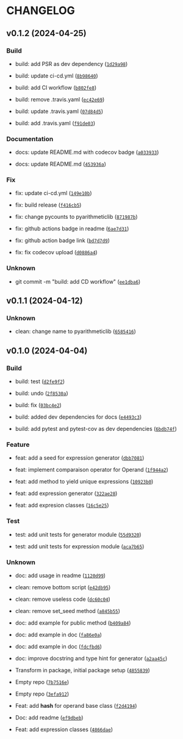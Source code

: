 # CHANGELOG



## v0.1.2 (2024-04-25)

### Build

* build: add PSR as dev dependency ([`1d29a98`](https://github.com/amaurylekens/pyarithmetic/commit/1d29a9892276bf324d2939b1ecbd64a441b3f8e4))

* build: update ci-cd.yml ([`8b98640`](https://github.com/amaurylekens/pyarithmetic/commit/8b986400ded83e6a73af9a54000473a25dfb71b5))

* build: add CI workflow ([`b802fe8`](https://github.com/amaurylekens/pyarithmetic/commit/b802fe899a558a5880936ae2ef9a3af397e08907))

* build: remove .travis.yaml ([`ec42e69`](https://github.com/amaurylekens/pyarithmetic/commit/ec42e69c5827612d19648039ce541b15986b3c1a))

* build: update .travis.yaml ([`07d84d5`](https://github.com/amaurylekens/pyarithmetic/commit/07d84d55f01adb365b4c5ddcbee97ed07db2e6c6))

* build: add .travis.yaml ([`f91de03`](https://github.com/amaurylekens/pyarithmetic/commit/f91de036cfe56d803cae42f3797d4903ae9c9210))

### Documentation

* docs: update README.md with codecov badge ([`a033933`](https://github.com/amaurylekens/pyarithmetic/commit/a03393300fa78e5f897e7af3a46e8cf6ec29c06a))

* docs: update README.md ([`453936a`](https://github.com/amaurylekens/pyarithmetic/commit/453936a2e5aed8a92a0079759837e42ebd0c3294))

### Fix

* fix: update ci-cd.yml ([`149e10b`](https://github.com/amaurylekens/pyarithmetic/commit/149e10b1341f724a55585e5d68dd2781ecddb904))

* fix: build release ([`f416cb5`](https://github.com/amaurylekens/pyarithmetic/commit/f416cb5cc7d3a9f8fa12f484ca9a55d3ce4849ed))

* fix: change pycounts to pyarithmeticlib ([`871987b`](https://github.com/amaurylekens/pyarithmetic/commit/871987bf67fb77f7a7a29b49cd78510ab0a49374))

* fix: github actions badge in readme ([`6ae7d31`](https://github.com/amaurylekens/pyarithmetic/commit/6ae7d3159f36117e13e8c26a72b2bdd6e878e2b6))

* fix: github action badge link ([`bd7d7d9`](https://github.com/amaurylekens/pyarithmetic/commit/bd7d7d94df335ce44174fd14f2a56e50bd025541))

* fix: fix codecov upload ([`d0886a4`](https://github.com/amaurylekens/pyarithmetic/commit/d0886a4e7b51582225a25850914fa71f620244e9))

### Unknown

* git commit -m &#34;build: add CD workflow&#34; ([`ee1dba6`](https://github.com/amaurylekens/pyarithmetic/commit/ee1dba6b5af19a4e3703096f1620594b582f39de))


## v0.1.1 (2024-04-12)

### Unknown

* clean: change name to pyarithmeticlib ([`6585416`](https://github.com/amaurylekens/pyarithmetic/commit/6585416e95ec67e171a7fb64056f5af77090c2e3))


## v0.1.0 (2024-04-04)

### Build

* build: test ([`d2fe9f2`](https://github.com/amaurylekens/pyarithmetic/commit/d2fe9f28b1ca16be844c35ac10be91f1feec2e07))

* build: undo ([`2f8530a`](https://github.com/amaurylekens/pyarithmetic/commit/2f8530a13a7dee9d3bb81533a044fd41bf1172ab))

* build: fix ([`03bc4e2`](https://github.com/amaurylekens/pyarithmetic/commit/03bc4e2dbad71cc1ff06837cdbb53c8d5ecd1ec3))

* build: added dev dependencies for docs ([`e4493c3`](https://github.com/amaurylekens/pyarithmetic/commit/e4493c35d890f77df3f1eb4dfe69e76afa6faa76))

* build: add pytest and pytest-cov as dev dependencies ([`6bdb74f`](https://github.com/amaurylekens/pyarithmetic/commit/6bdb74f661274be9a058cc57993a37e5f42097f1))

### Feature

* feat: add a seed for expression generator ([`dbb7081`](https://github.com/amaurylekens/pyarithmetic/commit/dbb7081017fa4b1c683c613a977cd3b7c7af30fc))

* feat: implement comparaison operator for Operand ([`1f944a2`](https://github.com/amaurylekens/pyarithmetic/commit/1f944a2296bfa9cbe614ca8679db7eb6a73d3ff3))

* feat: add method to yield unique expressions ([`10923b0`](https://github.com/amaurylekens/pyarithmetic/commit/10923b04c40ec8e29f825fa59837968f558ce850))

* feat: add expression generator ([`322ae28`](https://github.com/amaurylekens/pyarithmetic/commit/322ae28d6fc5d778a108d80382128a13087d8bc1))

* feat: add expresion classes ([`16c5e25`](https://github.com/amaurylekens/pyarithmetic/commit/16c5e2575dd4aa8f9d9554b379f530822673fca2))

### Test

* test: add unit tests for generator module ([`55d9320`](https://github.com/amaurylekens/pyarithmetic/commit/55d9320531bd5eef8d95b83c596b6be735e3a2da))

* test: add unit tests for expression module ([`aca7b65`](https://github.com/amaurylekens/pyarithmetic/commit/aca7b65a99d96c362e126a2fea2e4221182a6c6b))

### Unknown

* doc: add usage in readme ([`1120d99`](https://github.com/amaurylekens/pyarithmetic/commit/1120d994a0827650cb2ef3a0ecb7176815196248))

* clean: remove bottom script ([`e42db95`](https://github.com/amaurylekens/pyarithmetic/commit/e42db951ce121233de6d43f46a25b000a771fa73))

* clean: remove useless code ([`dc60c04`](https://github.com/amaurylekens/pyarithmetic/commit/dc60c047e22e4758e0786c476c599d8ee9f1d8db))

* clean: remove set_seed method ([`a845b55`](https://github.com/amaurylekens/pyarithmetic/commit/a845b55d83770cb5bae974df2473a4483e4b84bd))

* doc: add example for public method ([`b409a84`](https://github.com/amaurylekens/pyarithmetic/commit/b409a84a2dba969b9eae068a78760823c8790da9))

* doc: add example in doc ([`fa86e0a`](https://github.com/amaurylekens/pyarithmetic/commit/fa86e0a5db7c8fb25b127bc2c918d53c4222e103))

* doc: add example in doc ([`fdcfbd6`](https://github.com/amaurylekens/pyarithmetic/commit/fdcfbd62879ad367bd24d866f266403718af3f4c))

* doc: improve docstring and type hint for generator ([`a2aa45c`](https://github.com/amaurylekens/pyarithmetic/commit/a2aa45c9cf2d3c20479c8354a189f06800f39705))

* Transform in package, initial package setup ([`4855839`](https://github.com/amaurylekens/pyarithmetic/commit/4855839be3447556acc84ee30016f638f9e35020))

* Empty repo ([`7b7516e`](https://github.com/amaurylekens/pyarithmetic/commit/7b7516e972e7db407f755f8ace32b5b8382a3b81))

* Empty repo ([`3efa912`](https://github.com/amaurylekens/pyarithmetic/commit/3efa912a8b7d96a0e0ed101acef4c4e65bd847a9))

* Feat: add __hash__ for operand base class ([`f2d4194`](https://github.com/amaurylekens/pyarithmetic/commit/f2d41941d933b3513c95c9a68ef240458c1b7bfb))

* Doc: add readme ([`ef9dbeb`](https://github.com/amaurylekens/pyarithmetic/commit/ef9dbeb60e620d4312dbf74607f653939078d43e))

* Feat: add expression classes ([`4866dae`](https://github.com/amaurylekens/pyarithmetic/commit/4866dae3009ec78f8fedb510b0e2d30c184c651a))
